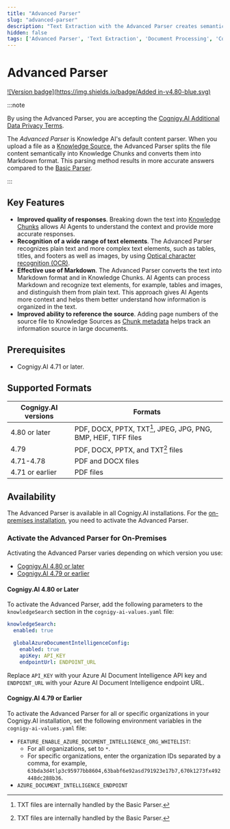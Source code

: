 ```yaml
---
title: "Advanced Parser"
slug: "advanced-parser"
description: "Text Extraction with the Advanced Parser creates semantic chunks, resulting in more accurate answers."
hidden: false
tags: ['Advanced Parser', 'Text Extraction', 'Document Processing', 'Content Parsing']
---
```


# Advanced Parser

[![Version badge](https://img.shields.io/badge/Added in-v4.80-blue.svg)](../../../../../release-notes/4.80.md)

:::note

  By using the Advanced Parser, you are accepting the [Cognigy.AI Additional Data Privacy Terms](https://www.cognigy.com/additional-privacy-terms).

  The _Advanced Parser_ is Knowledge AI's default content parser. When you upload a file as a [Knowledge Source](../knowledge-source.md), the Advanced Parser splits the file content semantically into Knowledge Chunks and converts them into Markdown format. This parsing method results in more accurate answers compared to the [Basic Parser](basic-parser.md).

:::


## Key Features

- **Improved quality of responses**. Breaking down the text into [Knowledge Chunks](../../knowledge-chunk/knowledge-chunk.md) allows AI Agents to understand the context and provide more accurate responses.
- **Recognition of a wide range of text elements**. The Advanced Parser recognizes plain text and more complex text elements, such as tables, titles, and footers as well as images, by using [Optical character recognition (OCR)](https://en.wikipedia.org/wiki/Optical_character_recognition).
- **Effective use of Markdown**.  The Advanced Parser converts the text into Markdown format and in Knowledge Chunks. AI Agents can process Markdown and recognize text elements, for example, tables and images, and distinguish them from plain text. This approach gives AI Agents more context and helps them better understand how information is organized in the text.
- **Improved ability to reference the source**. Adding page numbers of the source file to Knowledge Sources as [Chunk metadata](#chunk-metadata) helps track an information source in large documents.

## Prerequisites

- Cognigy.AI 4.71 or later.

## Supported Formats

| Cognigy.AI versions | Formats                                                         |
|---------------------|-----------------------------------------------------------------|
| 4.80 or later       | PDF, DOCX, PPTX, TXT[^*], JPEG, JPG, PNG, BMP, HEIF, TIFF files |
| 4.79                | PDF, DOCX, PPTX, and TXT[^*] files                              |
| 4.71-4.78           | PDF and DOCX files                                              |
| 4.71 or earlier     | PDF files                                                       |

[^*]: TXT files are internally handled by the Basic Parser.

## Availability

The Advanced Parser is available in all Cognigy.AI installations. For the [on-premises installation](#activate-the-advanced-parser-for-on-premises), you need to activate the Advanced Parser.

### Activate the Advanced Parser for On-Premises

Activating the Advanced Parser varies depending on which version you use:

- [Cognigy.AI 4.80 or later](#cognigyai-480-or-later)
- [Cognigy.AI 4.79 or earlier](#cognigyai-479-or-earlier)

#### Cognigy.AI 4.80 or Later

To activate the Advanced Parser, add the following parameters to the `knowledgeSearch` section in the `cognigy-ai-values.yaml` file:

```yaml
knowledgeSearch:
  enabled: true

  globalAzureDocumentIntelligenceConfig:
    enabled: true
    apiKey: API_KEY
    endpointUrl: ENDPOINT_URL
```

Replace `API_KEY` with your Azure AI Document Intelligence API key and `ENDPOINT_URL` with your Azure AI Document Intelligence endpoint URL.

#### Cognigy.AI 4.79 or Earlier

To activate the Advanced Parser for all or specific organizations in your Cognigy.AI installation, set the following environment variables in the ` cognigy-ai-values.yaml` file:

- `FEATURE_ENABLE_AZURE_DOCUMENT_INTELLIGENCE_ORG_WHITELIST`:
    - For all organizations, set to `*`.
    - For specific organizations, enter the organization IDs separated by a comma, for example, `63bda3d4tlp3c95977bb8604,63babf6e92asd791923e17b7,670k1273fx492448dc288b36`.
- `AZURE_DOCUMENT_INTELLIGENCE_ENDPOINT`
